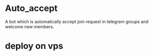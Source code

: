 # Auto_accept
A bot which is automatically accept join request in telegram groups and welcome new members.

# deploy on vps

